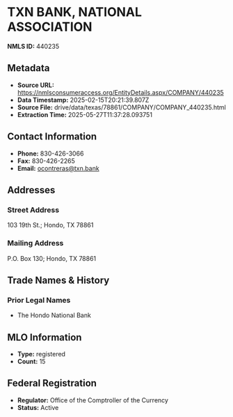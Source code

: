 # TXN BANK, NATIONAL ASSOCIATION

**NMLS ID:** 440235

## Metadata
- **Source URL:** https://nmlsconsumeraccess.org/EntityDetails.aspx/COMPANY/440235
- **Data Timestamp:** 2025-02-15T20:21:39.807Z
- **Source File:** drive/data/texas/78861/COMPANY/COMPANY_440235.html
- **Extraction Time:** 2025-05-27T11:37:28.093751

## Contact Information
- **Phone:** 830-426-3066
- **Fax:** 830-426-2265
- **Email:** ocontreras@txn.bank

## Addresses
### Street Address
103 19th St.; Hondo, TX 78861

### Mailing Address
P.O. Box 130; Hondo, TX 78861

## Trade Names & History
### Prior Legal Names
- The Hondo National Bank

## MLO Information
- **Type:** registered
- **Count:** 15

## Federal Registration
- **Regulator:** Office of the Comptroller of the Currency
- **Status:** Active
